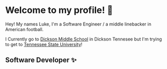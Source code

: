 # Welcome to my profile! 👋
Hey! My names Luke, I'm a Software Engineer / a middle linebacker in American football.

I Currently go to [Dickson Middle School](https://www.dcstn.org/dms.aspx) in Dickson Tennesee but I'm trying to get to [Tennessee State University](https://www.tnstate.edu/)!
## Software Developer ✨
